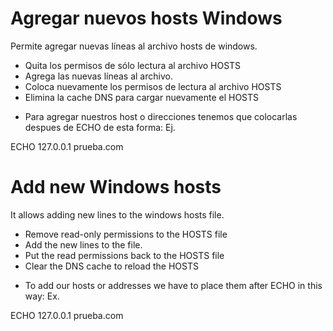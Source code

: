 # Agregar nuevos hosts Windows

Permite agregar nuevas líneas al archivo hosts de windows.

- Quita los permisos de sólo lectura al archivo HOSTS
- Agrega las nuevas líneas al archivo.
- Coloca nuevamente los permisos de lectura al archivo HOSTS
- Elimina la cache DNS para cargar nuevamente el HOSTS

+ Para agregar nuestros host o direcciones tenemos que colocarlas despues de ECHO de esta forma:
Ej.

ECHO 127.0.0.1 prueba.com

# Add new Windows hosts

It allows adding new lines to the windows hosts file.

- Remove read-only permissions to the HOSTS file
- Add the new lines to the file.
- Put the read permissions back to the HOSTS file
- Clear the DNS cache to reload the HOSTS

+ To add our hosts or addresses we have to place them after ECHO in this way:
Ex.

ECHO 127.0.0.1 prueba.com
